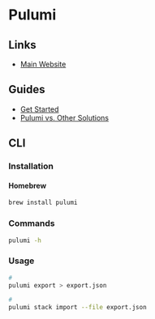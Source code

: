 # Pulumi

<!--
https://app.pluralsight.com/library/courses/pulumi-getting-started/table-of-contents

https://github.com/Mobiauto/sre-interview-boilerplate
-->

## Links

- [Main Website](https://pulumi.com/)

## Guides

- [Get Started](https://www.pulumi.com/get-started/)
- [Pulumi vs. Other Solutions](https://www.pulumi.com/docs/intro/vs/)

## CLI

### Installation

#### Homebrew

```sh
brew install pulumi
```

### Commands

```sh
pulumi -h
```

### Usage

```sh
#
pulumi export > export.json

#
pulumi stack import --file export.json
```
